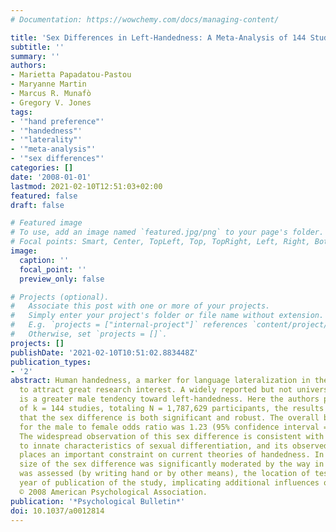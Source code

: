 ```yaml
---
# Documentation: https://wowchemy.com/docs/managing-content/

title: 'Sex Differences in Left-Handedness: A Meta-Analysis of 144 Studies'
subtitle: ''
summary: ''
authors:
- Marietta Papadatou-Pastou
- Maryanne Martin
- Marcus R. Munafò
- Gregory V. Jones
tags:
- '"hand preference"'
- '"handedness"'
- '"laterality"'
- '"meta-analysis"'
- '"sex differences"'
categories: []
date: '2008-01-01'
lastmod: 2021-02-10T12:51:03+02:00
featured: false
draft: false

# Featured image
# To use, add an image named `featured.jpg/png` to your page's folder.
# Focal points: Smart, Center, TopLeft, Top, TopRight, Left, Right, BottomLeft, Bottom, BottomRight.
image:
  caption: ''
  focal_point: ''
  preview_only: false

# Projects (optional).
#   Associate this post with one or more of your projects.
#   Simply enter your project's folder or file name without extension.
#   E.g. `projects = ["internal-project"]` references `content/project/deep-learning/index.md`.
#   Otherwise, set `projects = []`.
projects: []
publishDate: '2021-02-10T10:51:02.883448Z'
publication_types:
- '2'
abstract: Human handedness, a marker for language lateralization in the brain, continues
  to attract great research interest. A widely reported but not universal finding
  is a greater male tendency toward left-handedness. Here the authors present a meta-analysis
  of k = 144 studies, totaling N = 1,787,629 participants, the results of which demonstrate
  that the sex difference is both significant and robust. The overall best estimate
  for the male to female odds ratio was 1.23 (95% confidence interval = 1.19, 1.27).
  The widespread observation of this sex difference is consistent with it being related
  to innate characteristics of sexual differentiation, and its observed magnitude
  places an important constraint on current theories of handedness. In addition, the
  size of the sex difference was significantly moderated by the way in which handedness
  was assessed (by writing hand or by other means), the location of testing, and the
  year of publication of the study, implicating additional influences on its development.
  © 2008 American Psychological Association.
publication: '*Psychological Bulletin*'
doi: 10.1037/a0012814
---
```


